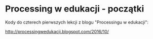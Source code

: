 # Processing w edukacji - początki

Kody do czterech pierwszych lekcji z blogu "Processingu w edukacji":

http://processingwedukacji.blogspot.com/2016/10/

